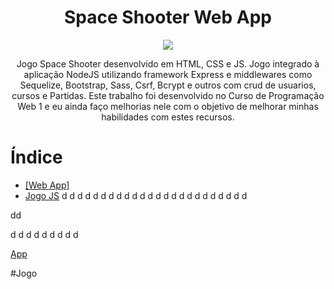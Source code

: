 <h1 align="center"> Space Shooter Web App </h1>

<p align="center">
<img src="http://img.shields.io/static/v1?label=STATUS&message=EM%20DESENVOLVIMENTO&color=GREEN&style=for-the-badge"/>
</p>

<p align="center"> Jogo Space Shooter desenvolvido em HTML, CSS e JS. Jogo integrado à aplicação NodeJS utilizando framework Express e middlewares como Sequelize, Bootstrap, Sass, Csrf, Bcrypt e outros com crud de usuarios, cursos e Partidas. Este trabalho foi desenvolvido no Curso de Programação Web 1 e eu ainda faço melhorias nele com o objetivo de melhorar minhas habilidades com estes recursos.
</p>

# Índice 

* <a href="#App"> [Web App] </a>
* [Jogo JS](#Jogo)
d
d
d
d
d
d
d
d
d
d
d
d
d
d
d
d
d
d
d
d
d
d
d
d

dd

d
d
d
d
d
d
d
d
d

<a href="#App"> App </a>

#Jogo
